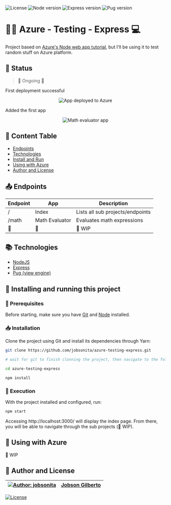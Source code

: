 ![License](https://img.shields.io/github/license/jobsonita/azure-testing-express?color=blue)
![Node version](https://img.shields.io/badge/node-v14.18.0-brightgreen)
![Express version](https://img.shields.io/github/package-json/dependency-version/jobsonita/azure-testing-express/express)
![Pug version](https://img.shields.io/badge/pug-^3.0.2-blue)

# :milky_way::globe_with_meridians: Azure - Testing - Express :computer:

Project based on [Azure's Node web app tutorial](https://docs.microsoft.com/en-us/azure/app-service/quickstart-nodejs), but I'll be using it to test random stuff on Azure platform.

## :hammer: Status

> :construction: Ongoing :wrench:

<detalils>
  <summary>First deployment successful</summary>
  <p align="center">
    <img alt="App deployed to Azure" title="App deployed to Azure" src="https://i.imgur.com/jWDZQ4k.png">
  </p>
</details>
<detalils>
  <summary>Added the first app</summary>
  <p align="center">
    <img alt="Math evaluator app" title="Math evaluator app" src="https://i.imgur.com/wVlCrV1.gif">
  </p>
</details>

## :bookmark: Content Table
<!--ts-->
  * [Endpoints](#outbox_tray-endpoints)
  * [Technologies](#books-technologies)
  * [Install and Run](#calling-installing-and-running-this-project)
  * [Using with Azure](#gem-using-with-azure)
  * [Author and License](#memo-author-and-license)
<!--te-->

## :outbox_tray: Endpoints

Endpoint | App | Description
---------|-----|------------
/ | Index | Lists all sub projects/endpoints
/math | Math Evaluator | Evaluates math expressions
:construction: | :construction: | :construction: WIP

## :books: Technologies

- [NodeJS](https://nodejs.org/en/)
- [Express](https://expressjs.com/)
- [Pug (view engine)](https://pugjs.org/api/getting-started.html)

## :calling: Installing and running this project

### :wrench: Prerequisites

Before starting, make sure you have [Git](https://git-scm.com/) and [Node](https://nodejs.org/en/) installed.

### :inbox_tray: Installation

Clone the project using Git and install its dependencies through Yarn:

```bash
git clone https://github.com/jobsonita/azure-testing-express.git

# wait for git to finish clonning the project, then navigate to the folder and install the dependencies:

cd azure-testing-express

npm install
```

### :traffic_light: Execution

With the project installed and configured, run:

```bash
npm start
```

Accessing http://localhost:3000/ will display the index page. From there, you will be able to navigate through the sub projects (:construction: WIP).

## :gem: Using with Azure

:construction: WIP

## :memo: Author and License

[![Author: jobsonita](https://avatars.githubusercontent.com/u/1463583?s=48&v=4)](https://github.com/jobsonita/jobsonita) | [Jobson Gilberto](https://github.com/jobsonita/jobsonita)
-|-

[![License](https://img.shields.io/github/license/jobsonita/azure-testing-express)](LICENSE)
